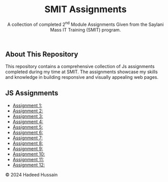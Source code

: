 <header>
  <center>
        <h1>SMIT Assignments</h1>
  </center>
        <p>A collection of completed 2<sup>nd</sup> Module Assignments Given from the Saylani Mass IT Training (SMIT) program.</p>
</header>
<main>
        <section id="about">
            <h2>About This Repository</h2>
            <p>This repository contains a comprehensive collection of Js assignments completed during my time at SMIT. The assignments showcase my skills and knowledge in building responsive and visually appealing web pages.</p>
        </section>
        <section id="js-assignments">
            <h2>JS Assignments</h2>
            <ul>
                <li><a href="https://geek-hadeed.github.io/SMIT_MODULE_2_Assignments/Assignment_01/">Assignment 1:</a></li>
                <li><a href="https://geek-hadeed.github.io/SMIT_MODULE_2_Assignments/Assignment_02/">Assignment 2:</a></li>
                <li><a href="https://geek-hadeed.github.io/SMIT_MODULE_2_Assignments/Assignment_03/">Assignment 3:</a></li>
                <li><a href="https://geek-hadeed.github.io/SMIT_MODULE_2_Assignments/Assignment_04/">Assignment 4:</a></li>
                <li><a href="https://geek-hadeed.github.io/SMIT_MODULE_2_Assignments/Assignment_05/">Assignment 5:</a></li>
                <li><a href="https://geek-hadeed.github.io/SMIT_MODULE_2_Assignments/Assignment_06/">Assignment 6:</a></li>
                <li><a href="https://geek-hadeed.github.io/SMIT_MODULE_2_Assignments/Assignment_07/">Assignment 7:</a></li>
                <li><a href="https://geek-hadeed.github.io/SMIT_MODULE_2_Assignments/Assignment_08/">Assignment 8:</a></li>
                <li><a href="https://geek-hadeed.github.io/SMIT_MODULE_2_Assignments/Assignment_09/">Assignment 9:</a></li>
                <li><a href="https://geek-hadeed.github.io/SMIT_MODULE_2_Assignments/Assignment_10/">Assignment 10:</a></li>
                <li><a href="https://geek-hadeed.github.io/SMIT_MODULE_2_Assignments/Assignment_11/">Assignment 11:</a></li>
                <li><a href="https://geek-hadeed.github.io/SMIT_MODULE_2_Assignments/Assignment_12/">Assignment 12:</a></li>
            </ul>
        </section>
    </main>
    <footer>
        <p>&copy; 2024 Hadeed Hussain</p>
    </footer>
